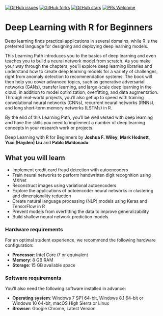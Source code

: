 [![GitHub issues](https://img.shields.io/github/issues/TrainingByPackt/Deep-Learning-with-R-for-Beginners.svg)](https://github.com/TrainingByPackt/Deep-Learning-with-R-for-Beginners/issues)
[![GitHub forks](https://img.shields.io/github/forks/TrainingByPackt/Deep-Learning-with-R-for-Beginners.svg)](https://github.com/TrainingByPackt/Deep-Learning-with-R-for-Beginners/network)
[![GitHub stars](https://img.shields.io/github/stars/TrainingByPackt/Deep-Learning-with-R-for-Beginners.svg)](https://github.com/TrainingByPackt/Deep-Learning-with-R-for-Beginners/stargazers)
[![PRs Welcome](https://img.shields.io/badge/PRs-welcome-brightgreen.svg)](https://github.com/TrainingByPackt/Deep-Learning-with-R-for-Beginners/pulls)

# Deep Learning with R for Beginners
Deep learning finds practical applications in several domains, while R is the preferred language for designing and deploying deep learning models.

This Learning Path introduces you to the basics of deep learning and even teaches you to build a neural network model from scratch. As you make your way through the chapters, you’ll explore deep learning libraries and understand how to create deep learning models for a variety of challenges, right from anomaly detection to recommendation systems. The book will then help you cover advanced topics, such as generative adversarial networks (GANs), transfer learning, and large-scale deep learning in the cloud, in addition to model optimization, overfitting, and data augmentation. Through real-world projects, you’ll also get up to speed with training convolutional neural networks (CNNs), recurrent neural networks (RNNs), and long short-term memory networks (LSTMs) in R.

By the end of this Learning Path, you’ll be well versed with deep learning and have the skills you need to implement a number of deep learning concepts in your research work or projects.

Deep Learning with R for Beginners  by **Joshua F. Wiley**, **Mark Hodnett**, **Yuxi (Hayden) Liu** and **Pablo Maldonado**

## What you will learn
* Implement credit card fraud detection with autoencoders 
* Train neural networks to perform handwritten digit recognition using MXNet
* Reconstruct images using variational autoencoders 
* Explore the applications of autoencoder neural networks in clustering and dimensionality reduction
* Create natural language processing (NLP) models using Keras and TensorFlow in R
* Prevent models from overfitting the data to improve generalizability
* Build shallow neural network prediction models

### Hardware requirements
For an optimal student experience, we recommend the following hardware configuration:
* **Processor**: Intel Core i7 or equivalent
* **Memory**: 8 GB RAM
* **Storage**: 15 GB available space

### Software requirements
You’ll also need the following software installed in advance:
* **Operating system**: Windows 7 SP1 64-bit, Windows 8.1 64-bit or Windows 10 64-bit, macOS High Sierra or Linux
* **Browser**: Google Chrome, Latest Version
